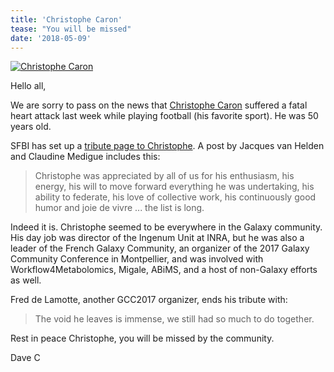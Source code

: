 ```yaml
---
title: 'Christophe Caron'
tease: "You will be missed"
date: '2018-05-09'
---
```

[<img class="float-right" src="/news/2018-05-caron/christophe-caron.jpg" alt="Christophe Caron" />](https://www.sfbi.fr/content/d%C3%A9c%C3%A8s-de-christophe-caron)

Hello all,

We are sorry to pass on the news that [Christophe Caron](https://www.sfbi.fr/content/d%C3%A9c%C3%A8s-de-christophe-caron) suffered a fatal heart attack last week while playing football (his favorite sport). He was 50 years old.

SFBI has set up a [tribute page to Christophe](https://www.sfbi.fr/content/d%C3%A9c%C3%A8s-de-christophe-caron).  A post by Jacques van Helden and Claudine Medigue includes this:

<blockquote class="blockquote">
Christophe was appreciated by all of us for his enthusiasm, his energy, his will to move forward everything he was undertaking, his ability to federate, his love of collective work, his continuously good humor and joie de vivre ... the list is long.
</blockquote>

Indeed it is. Christophe seemed to be everywhere in the Galaxy community.  His day job was director of the Ingenum Unit at INRA, but he was also a leader of the French Galaxy Community, an organizer of the 2017 Galaxy Community Conference in Montpellier, and was involved with Workflow4Metabolomics, Migale, ABiMS, and a host of non-Galaxy efforts as well.

Fred de Lamotte, another GCC2017 organizer, ends his tribute with:

<blockquote class="blockquote">
The void he leaves is immense, we still had so much to do together.
</blockquote>

Rest in peace Christophe, you will be missed by the community.

Dave C
